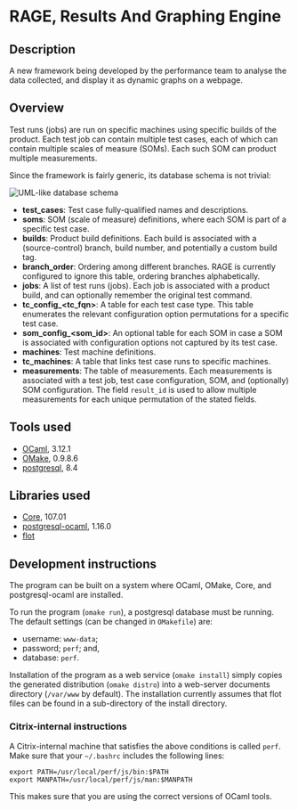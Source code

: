 # RAGE, Results And Graphing Engine

## Description

A new framework being developed by the performance team to analyse the data
collected, and display it as dynamic graphs on a webpage.

## Overview

Test runs (jobs) are run on specific machines using specific builds of the
product. Each test job can contain multiple test cases, each of which can
contain multiple scales of measure (SOMs). Each such SOM can product multiple
measurements.

Since the framework is fairly generic, its database schema is not trivial:

![UML-like database schema](https://github.com/perf101/rage/raw/master/doc/uml-schema.png)

* **test\_cases**: Test case fully-qualified names and descriptions.
* **soms**: SOM (scale of measure) definitions, where each SOM is part of a
  specific test case.
* **builds**: Product build definitions. Each build is associated with a
  (source-control) branch, build number, and potentially a custom build tag.
* **branch_order**: Ordering among different branches. RAGE is currently
  configured to ignore this table, ordering branches alphabetically.
* **jobs**: A list of test runs (jobs). Each job is associated with a product
  build, and can optionally remember the original test command.
* **tc\_config\_&lt;tc_fqn&gt;**: A table for each test case type. This table
  enumerates the relevant configuration option permutations for a specific
  test case.
* **som\_config\_&lt;som_id&gt;**: An optional table for each SOM in case a SOM is
  associated with configuration options not captured by its test case.
* **machines**: Test machine definitions.
* **tc\_machines**: A table that links test case runs to specific machines.
* **measurements**: The table of measurements. Each measurements is associated
  with a test job, test case configuration, SOM, and (optionally) SOM
  configuration. The field `result_id` is used to allow multiple measurements
  for each unique permutation of the stated fields.

## Tools used

* [OCaml](http://caml.inria.fr/ocaml/index.en.html), 3.12.1
* [OMake](http://omake.metaprl.org), 0.9.8.6
* [postgresql](http://www.postgresql.org/), 8.4

## Libraries used

* [Core](http://www.janestreet.com/ocaml/doc/core/index.html), 107.01
* [postgresql-ocaml](http://www.ocaml.info/home/ocaml_sources.html#postgresql-ocaml), 1.16.0
* [flot](http://code.google.com/p/flot/)

## Development instructions

The program can be built on a system where OCaml, OMake, Core, and
postgresql-ocaml are installed.

To run the program (`omake run`), a postgresql database must be running. The
default settings (can be changed in `OMakefile`) are:
* username: `www-data`;
* password; `perf`; and,
* database: `perf`.

Installation of the program as a web service (`omake install`) simply copies
the generated distribution (`omake distro`) into a web-server documents
directory (`/var/www` by default). The installation currently assumes that flot
files can be found in a sub-directory of the install directory.

### Citrix-internal instructions

A Citrix-internal machine that satisfies the above conditions is called `perf`.
Make sure that your `~/.bashrc` includes the following lines:

    export PATH=/usr/local/perf/js/bin:$PATH
    export MANPATH=/usr/local/perf/js/man:$MANPATH
    
This makes sure that you are using the correct versions of OCaml tools.
